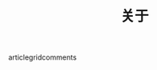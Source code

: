 ---
layout: page
title: 关于
body: [article, grid, comments]
gitalk:
  placeholder: 有什么想对我说的呢？
sidebar: false
---